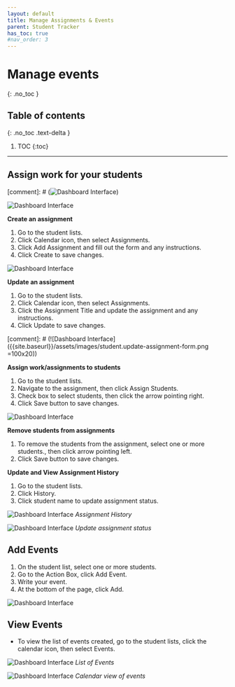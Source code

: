 ```yaml
---
layout: default
title: Manage Assignments & Events
parent: Student Tracker
has_toc: true
#nav_order: 3
---
```


# Manage events

{: .no_toc }

## Table of contents
{: .no_toc .text-delta }

1. TOC
{:toc}

---

## Assign work for your students

[comment]: # (![Dashboard Interface]({{site.baseurl}}/assets/images/student.event-assignments.png))

![Dashboard Interface]({{site.baseurl}}/assets/images/student.assignment-list.png)

**Create an assignment**
1. Go to the student lists.
2. Click Calendar icon, then select Assignments.
3. Click Add Assignment and fill out the form and any instructions.
4. Click Create to save changes.

![Dashboard Interface]({{site.baseurl}}/assets/images/student.create-assignment-form.png)

**Update an assignment**
1. Go to the student lists.
2. Click Calendar icon, then select Assignments.
3. Click the Assignment Title and update the assignment and any instructions.
4. Click Update to save changes.

[comment]: # (![Dashboard Interface]({{site.baseurl}}/assets/images/student.update-assignment-form.png =100x20))

**Assign work/assignments to students**
1. Go to the student lists.
2. Navigate to the assignment, then click Assign Students.
3. Check box to select students, then click the arrow pointing right.
4. Click Save button to save changes.

![Dashboard Interface]({{site.baseurl}}/assets/images/student.assign-assignment-form.png)

**Remove students from assignments**
1. To remove the students from the assignment, select one or more students., then click arrow pointing left.
2. Click Save button to save changes.


**Update and View Assignment History**
1. Go to the student lists.
2. Click History.
3. Click student name to update assignment status.

![Dashboard Interface]({{site.baseurl}}/assets/images/student.assignment-history.png)
*Assignment History*

![Dashboard Interface]({{site.baseurl}}/assets/images/student.assignment-update-status.png)
*Update assignment status*

## Add Events
1. On the student list, select one or more students.
2. Go to the Action Box, click Add Event.
3. Write your event.
4. At the bottom of the page, click Add.

![Dashboard Interface]({{site.baseurl}}/assets/images/student.add-event-form.png)

## View Events
* To view the list of events created, go to the student lists, click the calendar icon, then select Events.

![Dashboard Interface]({{site.baseurl}}/assets/images/student.events-list.png)
*List of Events*

![Dashboard Interface]({{site.baseurl}}/assets/images/student.events-calendar-view.png)
*Calendar view of events*
